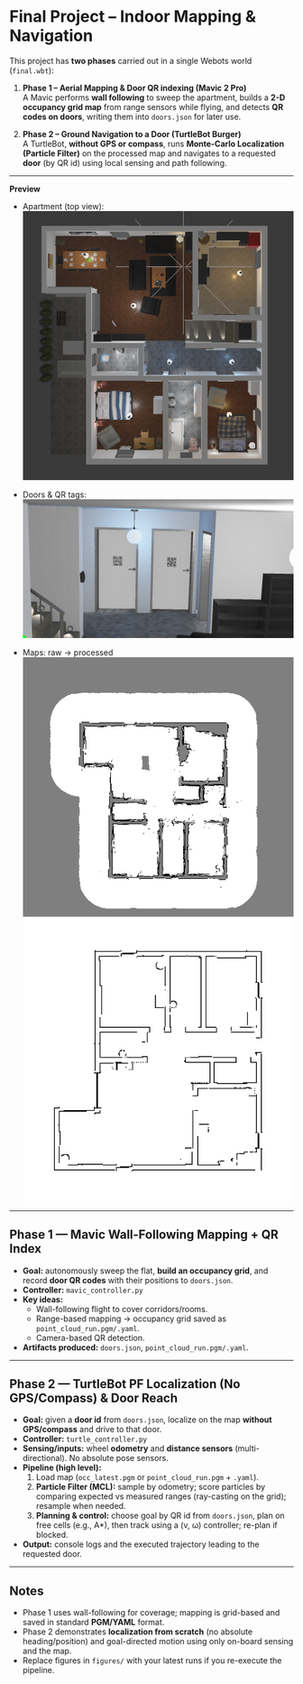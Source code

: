 # Final Project – Indoor Mapping & Navigation

This project has **two phases** carried out in a single Webots world (`final.wbt`):

1. **Phase 1 – Aerial Mapping & Door QR indexing (Mavic 2 Pro)**  
   A Mavic performs **wall following** to sweep the apartment, builds a **2-D occupancy grid map** from range sensors while flying, and detects **QR codes on doors**, writing them into `doors.json` for later use.

2. **Phase 2 – Ground Navigation to a Door (TurtleBot Burger)**  
   A TurtleBot, **without GPS or compass**, runs **Monte-Carlo Localization (Particle Filter)** on the processed map and navigates to a requested **door** (by QR id) using local sensing and path following.

---


**Preview**

- Apartment (top view):  
  ![Top view](./figures/top_view.png)

- Doors & QR tags:  
  ![Doors view](./figures/doors_view.png)

- Maps: raw → processed  
  ![Raw map](./figures/Raw_layout.png)  
  ![Processed map](./figures/Processed_layout.png)

---

## Phase 1 — Mavic Wall-Following Mapping + QR Index

- **Goal:** autonomously sweep the flat, **build an occupancy grid**, and record **door QR codes** with their positions to `doors.json`.
- **Controller:** `mavic_controller.py`
- **Key ideas:**
  - Wall-following flight to cover corridors/rooms.
  - Range-based mapping → occupancy grid saved as `point_cloud_run.pgm/.yaml`.
  - Camera-based QR detection.
- **Artifacts produced:** `doors.json`, `point_cloud_run.pgm/.yaml`.

---

## Phase 2 — TurtleBot PF Localization (No GPS/Compass) & Door Reach

- **Goal:** given a **door id** from `doors.json`, localize on the map **without GPS/compass** and drive to that door.
- **Controller:** `turtle_controller.py`
- **Sensing/inputs:** wheel **odometry** and **distance sensors** (multi-directional). No absolute pose sensors.
- **Pipeline (high level):**
  1. Load map (`occ_latest.pgm` or `point_cloud_run.pgm` + `.yaml`).
  2. **Particle Filter (MCL):** sample by odometry; score particles by comparing expected vs measured ranges (ray-casting on the grid); resample when needed.
  3. **Planning & control:** choose goal by QR id from `doors.json`, plan on free cells (e.g., A*), then track using a (v, ω) controller; re-plan if blocked.
- **Output:** console logs and the executed trajectory leading to the requested door.

---

## Notes

- Phase 1 uses wall-following for coverage; mapping is grid-based and saved in standard **PGM/YAML** format.
- Phase 2 demonstrates **localization from scratch** (no absolute heading/position) and goal-directed motion using only on-board sensing and the map.
- Replace figures in `figures/` with your latest runs if you re-execute the pipeline.
